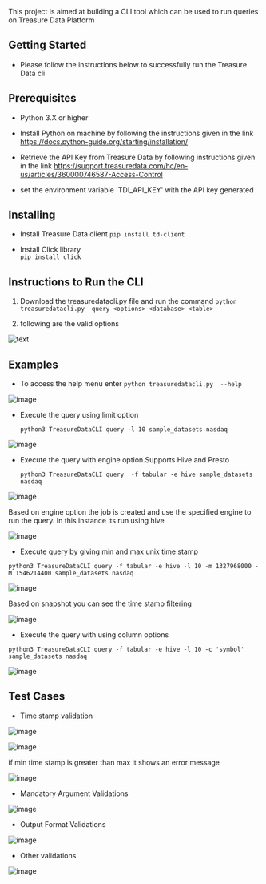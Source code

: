 This project is aimed at building a CLI tool which can be used to run queries on Treasure Data Platform 

## **Getting Started**
       

- Please follow the instructions below to successfully run the Treasure Data cli

##  **Prerequisites**

- Python 3.X or higher 

-  Install Python on machine by following the instructions given in the link https://docs.python-guide.org/starting/installation/ 

- Retrieve the API Key from Treasure Data by following instructions given in the link https://support.treasuredata.com/hc/en-us/articles/360000746587-Access-Control

- set the environment variable 'TDI_API_KEY'  with the API key generated  


##  **Installing**
- Install Treasure Data client
 `pip install td-client` 

- Install Click library  
`pip install click`

## **Instructions to Run the CLI**

1. Download the treasuredatacli.py file and run the command 
`python treasuredatacli.py  query <options> <database> <table>`

2. following are the valid options

![text](https://user-images.githubusercontent.com/10234508/53539545-d00d9f00-3ac6-11e9-9744-01ec7f35012f.png)



## **Examples** 

- To access the help menu enter
`python treasuredatacli.py  --help`

![image](https://user-images.githubusercontent.com/10234508/53539748-aef97e00-3ac7-11e9-9fc6-3f48a80f4ba0.png)

- Execute the query using limit option

  `python3 TreasureDataCLI query -l 10 sample_datasets nasdaq`

![image](https://user-images.githubusercontent.com/10234508/53540090-f6ccd500-3ac8-11e9-86e8-61738cc88bab.png)

- Execute the query with engine option.Supports Hive and Presto 

  `python3 TreasureDataCLI query  -f tabular -e hive sample_datasets nasdaq`

![image](https://user-images.githubusercontent.com/10234508/53540584-fc2b1f00-3aca-11e9-9b1c-468fc7d94c8d.png)

 Based on engine option the job is created and use the specified engine to run the query. In this instance its run using hive

![image](https://user-images.githubusercontent.com/10234508/53540689-68a61e00-3acb-11e9-918d-39f456eb0034.png)

- Execute query by giving min and max unix time stamp

`python3 TreasureDataCLI query -f tabular -e hive -l 10 -m 1327968000 -M 1546214400 sample_datasets nasdaq`

![image](https://user-images.githubusercontent.com/10234508/53541362-5aa5cc80-3ace-11e9-88a7-b906a16f6e4c.png)

Based on snapshot you can see the time stamp filtering 

![image](https://user-images.githubusercontent.com/10234508/53541382-6ee9c980-3ace-11e9-9f88-d7c4b5edf8c1.png)

- Execute the query with using column options

`python3 TreasureDataCLI query -f tabular -e hive -l 10 -c 'symbol' sample_datasets nasdaq`

![image](https://user-images.githubusercontent.com/10234508/53541624-91c8ad80-3acf-11e9-93d7-6689d89e0f78.png)

## **Test Cases** 

- Time stamp validation 

![image](https://user-images.githubusercontent.com/10234508/53542026-5fb84b00-3ad1-11e9-862a-329dd3f62e26.png)

![image](https://user-images.githubusercontent.com/10234508/53542121-d6554880-3ad1-11e9-9684-8ae81cba83b2.png)

if min time stamp is greater than max it shows an error message

![image](https://user-images.githubusercontent.com/10234508/53542244-54b1ea80-3ad2-11e9-9ed5-8f5328d4f917.png)

-  Mandatory Argument Validations 

![image](https://user-images.githubusercontent.com/10234508/53568819-c9f3de80-3b17-11e9-8880-34896848f4e6.png)

- Output Format Validations

![image](https://user-images.githubusercontent.com/10234508/53572034-27d7f480-3b1f-11e9-8801-aa224720f6a2.png)

- Other validations

![image](https://user-images.githubusercontent.com/10234508/53572408-088d9700-3b20-11e9-8d6b-032d93859260.png)







 



 

